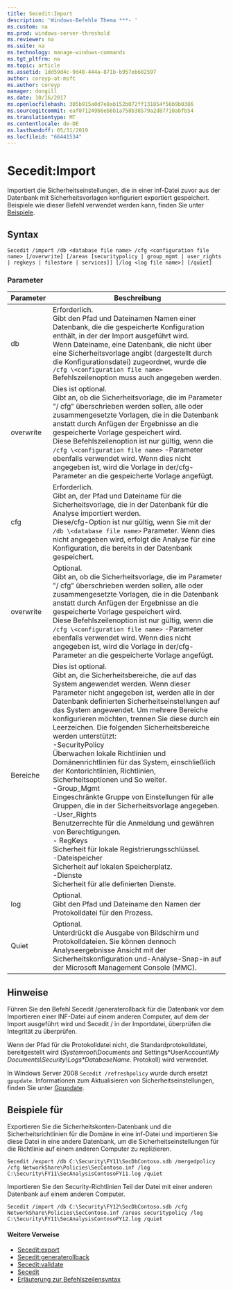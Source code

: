 ```yaml
---
title: Secedit:Import
description: 'Windows-Befehle Thema ***- '
ms.custom: na
ms.prod: windows-server-threshold
ms.reviewer: na
ms.suite: na
ms.technology: manage-windows-commands
ms.tgt_pltfrm: na
ms.topic: article
ms.assetid: 1dd59d4c-9d48-444a-871b-b957eb682597
author: coreyp-at-msft
ms.author: coreyp
manager: dongill
ms.date: 10/16/2017
ms.openlocfilehash: 305b915a0d7e8ab152b072ff131854f56b9b0386
ms.sourcegitcommit: eaf071249b6eb6b1a758b38579a2d87710abfb54
ms.translationtype: MT
ms.contentlocale: de-DE
ms.lasthandoff: 05/31/2019
ms.locfileid: "66441534"
---
```

# <a name="seceditimport"></a>Secedit:Import



Importiert die Sicherheitseinstellungen, die in einer inf-Datei zuvor aus der Datenbank mit Sicherheitsvorlagen konfiguriert exportiert gespeichert. Beispiele wie dieser Befehl verwendet werden kann, finden Sie unter [Beispiele](#BKMK_Examples).

## <a name="syntax"></a>Syntax

```
Secedit /import /db <database file name> /cfg <configuration file name> [/overwrite] [/areas [securitypolicy | group_mgmt | user_rights | regkeys | filestore | services]] [/log <log file name>] [/quiet]
```

### <a name="parameters"></a>Parameter

|Parameter|Beschreibung|
|---------|-----------|
|db|Erforderlich.</br>Gibt den Pfad und Dateinamen Namen einer Datenbank, die die gespeicherte Konfiguration enthält, in der der Import ausgeführt wird.</br>Wenn Dateiname, eine Datenbank, die nicht über eine Sicherheitsvorlage angibt (dargestellt durch die Konfigurationsdatei) zugeordnet, wurde die `/cfg \<configuration file name>` Befehlszeilenoption muss auch angegeben werden.|
|overwrite|Dies ist optional.</br>Gibt an, ob die Sicherheitsvorlage, die im Parameter "/ cfg" überschrieben werden sollen, alle oder zusammengesetzte Vorlagen, die in die Datenbank anstatt durch Anfügen der Ergebnisse an die gespeicherte Vorlage gespeichert wird.</br>Diese Befehlszeilenoption ist nur gültig, wenn die `/cfg \<configuration file name>` -Parameter ebenfalls verwendet wird. Wenn dies nicht angegeben ist, wird die Vorlage in der/cfg-Parameter an die gespeicherte Vorlage angefügt.|
|cfg|Erforderlich.</br>Gibt an, der Pfad und Dateiname für die Sicherheitsvorlage, die in der Datenbank für die Analyse importiert werden.</br>Diese/cfg-Option ist nur gültig, wenn Sie mit der `/db \<database file name>` Parameter. Wenn dies nicht angegeben wird, erfolgt die Analyse für eine Konfiguration, die bereits in der Datenbank gespeichert.|
|overwrite|Optional.</br>Gibt an, ob die Sicherheitsvorlage, die im Parameter "/ cfg" überschrieben werden sollen, alle oder zusammengesetzte Vorlagen, die in die Datenbank anstatt durch Anfügen der Ergebnisse an die gespeicherte Vorlage gespeichert wird.</br>Diese Befehlszeilenoption ist nur gültig, wenn die `/cfg \<configuration file name>` -Parameter ebenfalls verwendet wird. Wenn dies nicht angegeben ist, wird die Vorlage in der/cfg-Parameter an die gespeicherte Vorlage angefügt.|
|Bereiche|Dies ist optional.</br>Gibt an, die Sicherheitsbereiche, die auf das System angewendet werden. Wenn dieser Parameter nicht angegeben ist, werden alle in der Datenbank definierten Sicherheitseinstellungen auf das System angewendet. Um mehrere Bereiche konfigurieren möchten, trennen Sie diese durch ein Leerzeichen. Die folgenden Sicherheitsbereiche werden unterstützt:</br>-SecurityPolicy</br>    Überwachen lokale Richtlinien und Domänenrichtlinien für das System, einschließlich der Kontorichtlinien, Richtlinien, Sicherheitsoptionen und So weiter.</br>-Group_Mgmt</br>    Eingeschränkte Gruppe von Einstellungen für alle Gruppen, die in der Sicherheitsvorlage angegeben.</br>-User_Rights</br>    Benutzerrechte für die Anmeldung und gewähren von Berechtigungen.</br>-   RegKeys</br>    Sicherheit für lokale Registrierungsschlüssel.</br>-Dateispeicher</br>    Sicherheit auf lokalen Speicherplatz.</br>-Dienste</br>    Sicherheit für alle definierten Dienste.|
|log|Optional.</br>Gibt den Pfad und Dateiname den Namen der Protokolldatei für den Prozess.|
|Quiet|Optional.</br>Unterdrückt die Ausgabe von Bildschirm und Protokolldateien. Sie können dennoch Analyseergebnisse Ansicht mit der Sicherheitskonfiguration und-Analyse-Snap-in auf der Microsoft Management Console (MMC).|

## <a name="remarks"></a>Hinweise

Führen Sie den Befehl Secedit /generaterollback für die Datenbank vor dem Importieren einer INF-Datei auf einem anderen Computer, auf dem der Import ausgeführt wird und Secedit / in der Importdatei, überprüfen die Integrität zu überprüfen.

Wenn der Pfad für die Protokolldatei nicht, die Standardprotokolldatei, bereitgestellt wird (*Systemroot*\Documents and Settings\*UserAccount<em>\My Documents\Security\Logs\*DatabaseName</em>. Protokoll) wird verwendet.

In Windows Server 2008 `Secedit /refreshpolicy` wurde durch ersetzt `gpupdate`. Informationen zum Aktualisieren von Sicherheitseinstellungen, finden Sie unter [Gpupdate](gpupdate.md).

## <a name="BKMK_Examples"></a>Beispiele für

Exportieren Sie die Sicherheitskonten-Datenbank und die Sicherheitsrichtlinien für die Domäne in eine inf-Datei und importieren Sie diese Datei in eine andere Datenbank, um die Sicherheitseinstellungen für die Richtlinie auf einem anderen Computer zu replizieren.
```
Secedit /export /db C:\Security\FY11\SecDbContoso.sdb /mergedpolicy /cfg NetworkShare\Policies\SecContoso.inf /log C:\Security\FY11\SecAnalysisContosoFY11.log /quiet
```
Importieren Sie den Security-Richtlinien Teil der Datei mit einer anderen Datenbank auf einem anderen Computer.
```
Secedit /import /db C:\Security\FY12\SecDbContoso.sdb /cfg NetworkShare\Policies\SecContoso.inf /areas securitypolicy /log C:\Security\FY11\SecAnalysisContosoFY12.log /quiet
```

#### <a name="additional-references"></a>Weitere Verweise

-   [Secedit:export](secedit-export.md)
-   [Secedit:generaterollback](secedit-generaterollback.md)
-   [Secedit:validate](secedit-validate.md)
-   [Secedit](secedit.md)
-   [Erläuterung zur Befehlszeilensyntax](command-line-syntax-key.md)